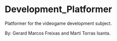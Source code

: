 # Development_Platformer

Platformer for the videogame development subject.

By: Gerard Marcos Freixas and Martí Torras Isanta.
